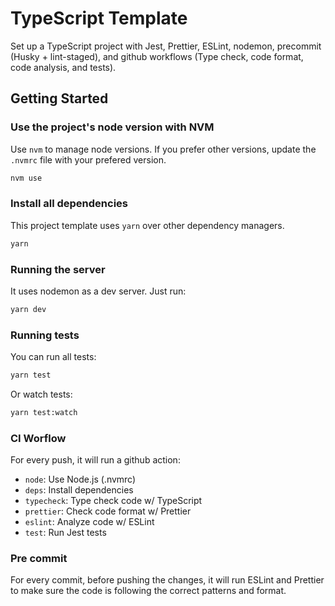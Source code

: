 # TypeScript Template

Set up a TypeScript project with Jest, Prettier, ESLint, nodemon, precommit (Husky + lint-staged), and github workflows (Type check, code format, code analysis, and tests).

## Getting Started

### Use the project's node version with NVM

Use `nvm` to manage node versions. If you prefer other versions, update the `.nvmrc` file with your prefered version.

```bash
nvm use
```

### Install all dependencies

This project template uses `yarn` over other dependency managers.

```bash
yarn
```

### Running the server

It uses nodemon as a dev server. Just run:

```bash
yarn dev
```

### Running tests

You can run all tests:

```bash
yarn test
```

Or watch tests:

```bash
yarn test:watch
```

### CI Worflow

For every push, it will run a github action:

- `node`: Use Node.js (.nvmrc)
- `deps`: Install dependencies
- `typecheck`: Type check code w/ TypeScript
- `prettier`: Check code format w/ Prettier
- `eslint`: Analyze code w/ ESLint
- `test`: Run Jest tests

### Pre commit

For every commit, before pushing the changes, it will run ESLint and Prettier to make sure the code is following the correct patterns and format.
